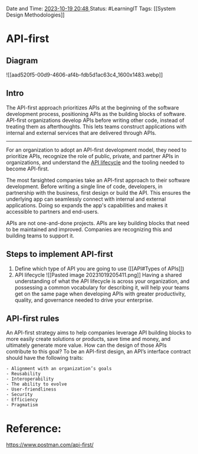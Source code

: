 Date and Time: <u> 2023-10-19 20:48 </u>
Status: #LearningIT
Tags: [[System Design Methodologies]]
# API-first

## Diagram

![[aad520f5-00d9-4606-af4b-fdb5d1ac63c4_1600x1483.webp]]
## Intro
The API-first approach prioritizes APIs at the beginning of the software development process, positioning APIs as the building blocks of software. API-first organizations develop APIs before writing other code, instead of treating them as afterthoughts. This lets teams construct applications with internal and external services that are delivered through APIs.

---
For an organization to adopt an API-first development model, they need to prioritize APIs, recognize the role of public, private, and partner APIs in organizations, and understand the [API lifecycle](https://www.postman.com/api-platform/api-lifecycle/) and the tooling needed to become API-first.

The most farsighted companies take an API-first approach to their software development. Before writing a single line of code, developers, in partnership with the business, first design or build the API. This ensures the underlying app can seamlessly connect with internal and external applications. Doing so expands the app's capabilities and makes it accessible to partners and end-users.

APIs are not one-and-done projects. APIs are key building blocks that need to be maintained and improved. Companies are recognizing this and building teams to support it.

## Steps to implement API-first
1. Define which type of API you are going to use ([[API#Types of APIs]])
2. API lifecycle
![[Pasted image 20231019205411.png]]
	Having a shared understanding of what the API lifecycle is across your organization, and possessing a common vocabulary for describing it, will help your teams get on the same page when developing APIs with greater productivity, quality, and governance needed to drive your enterprise.


## API-first rules

An API-first strategy aims to help companies leverage API building blocks to more easily create solutions or products, save time and money, and ultimately generate more value. How can the design of those APIs contribute to this goal? To be an API-first design, an API’s interface contract should have the following traits:

``` ad-important
- Alignment with an organization’s goals
- Reusability
- Interoperability
- The ability to evolve
- User-friendliness
- Security
- Efficiency
- Pragmatism
```
# Reference:
https://www.postman.com/api-first/


 